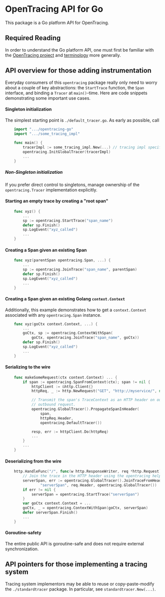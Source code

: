 # OpenTracing API for Go

This package is a Go platform API for OpenTracing.

## Required Reading

In order to understand the Go platform API, one must first be familiar with the
[OpenTracing project](http://opentracing.io) and
[terminology](http://opentracing.io/spec/) more generally.

## API overview for those adding instrumentation

Everyday consumers of this `opentracing` package really only need to worry
about a couple of key abstractions: the `StartTrace` function, the `Span`
interface, and binding a `Tracer` at `main()`-time. Here are code snippets
demonstrating some important use cases.

#### Singleton initialization

The simplest starting point is `./default_tracer.go`. As early as possible, call

```go
    import ".../opentracing-go"
    import ".../some_tracing_impl"
    
    func main() {
        tracerImpl := some_tracing_impl.New(...) // tracing impl specific
        opentracing.InitGlobalTracer(tracerImpl)
        ...
    }
```

##### Non-Singleton initialization

If you prefer direct control to singletons, manage ownership of the
`opentracing.Tracer` implementation explicitly.

#### Starting an empty trace by creating a "root span"

```go
    func xyz() {
        ...
        sp := opentracing.StartTrace("span_name")
        defer sp.Finish()
        sp.LogEvent("xyz_called")
        ...
    }
```

#### Creating a Span given an existing Span

```go
    func xyz(parentSpan opentracing.Span, ...) {
        ...
        sp := opentracing.JoinTrace("span_name", parentSpan)
        defer sp.Finish()
        sp.LogEvent("xyz_called")
        ...
    }
```

#### Creating a Span given an existing Golang `context.Context`

Additionally, this example demonstrates how to get a `context.Context`
associated with any `opentracing.Span` instance.

```go
    func xyz(goCtx context.Context, ...) {
        ...
        goCtx, sp := opentracing.ContextWithSpan(
            goCtx, opentracing.JoinTrace("span_name", goCtx))
        defer sp.Finish()
        sp.LogEvent("xyz_called")
        ...
    }
```

#### Serializing to the wire

```go
    func makeSomeRequest(ctx context.Context) ... {
        if span := opentracing.SpanFromContext(ctx); span != nil {
            httpClient := &http.Client{}
            httpReq, _ := http.NewRequest("GET", "http://myservice/", nil)

            // Transmit the span's TraceContext as an HTTP header on our
            // outbound request.
            opentracing.GlobalTracer().PropagateSpanInHeader(
                span,
                httpReq.Header,
                opentracing.DefaultTracer())

            resp, err := httpClient.Do(httpReq)
            ...
        }
        ...
    }
```

#### Deserializing from the wire

```go
    http.HandleFunc("/", func(w http.ResponseWriter, req *http.Request) {
        // Join the trace in the HTTP header using the opentracing helper.
        serverSpan, err := opentracing.GlobalTracer().JoinTraceFromHeader(
                "serverSpan", req.Header, opentracing.GlobalTracer())
        if err != nil {
            serverSpan = opentracing.StartTrace("serverSpan")
        }
        var goCtx context.Context = ...
        goCtx, _ = opentracing.ContextWithSpan(goCtx, serverSpan)
        defer serverSpan.Finish()
        ...
    }
```

#### Goroutine-safety

The entire public API is goroutine-safe and does not require external
synchronization.

## API pointers for those implementing a tracing system

Tracing system implementors may be able to reuse or copy-paste-modify the `./standardtracer` package. In particular, see `standardtracer.New(...)`.

